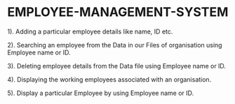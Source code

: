 # EMPLOYEE-MANAGEMENT-SYSTEM

1). Adding a particular employee details like name, ID etc.

2). Searching an employee from the Data in our Files of organisation using Employee name or ID.

3). Deleting employee details from the Data file using Employee name or ID.

4). Displaying the working employees associated with an organisation.

5). Display a particular Employee by using Employee name or ID.
